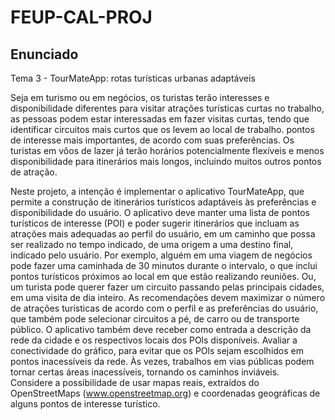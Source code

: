 # FEUP-CAL-PROJ

## Enunciado

Tema 3 - TourMateApp: rotas turísticas urbanas adaptáveis ​​

 Seja em turismo ou em negócios, os turistas terão interesses e disponibilidade diferentes para visitar atrações turísticas curtas no trabalho, as pessoas podem estar interessadas em fazer visitas curtas, tendo que identificar circuitos mais curtos que os levem ao local de trabalho.  pontos de interesse mais importantes, de acordo com suas preferências.  Os turistas em vôos de lazer já terão horários potencialmente flexíveis e menos disponibilidade para itinerários mais longos, incluindo muitos outros pontos de atração.  

 Neste projeto, a intenção é implementar o aplicativo TourMateApp, que permite a construção de itinerários turísticos adaptáveis ​​às preferências e disponibilidade do usuário.  O aplicativo deve manter uma lista de pontos turísticos de interesse (POI) e poder sugerir itinerários que incluam as atrações mais adequadas ao perfil do usuário, em um caminho que possa ser realizado no tempo indicado, de uma origem a uma  destino final, indicado pelo usuário.  Por exemplo, alguém em uma viagem de negócios pode fazer uma caminhada de 30 minutos durante o intervalo, o que inclui pontos turísticos próximos ao local em que estão realizando reuniões.  Ou, um turista pode querer fazer um circuito passando pelas principais cidades, em uma visita de dia inteiro.  As recomendações devem maximizar o número de atrações turísticas de acordo com o perfil e as preferências do usuário, que também pode selecionar circuitos a pé, de carro ou de transporte público.  O aplicativo também deve receber como entrada a descrição da rede da cidade e os respectivos locais dos POls disponíveis.
 Avaliar a conectividade do gráfico, para evitar que os POls sejam escolhidos em pontos inacessíveis da rede.  Às vezes, trabalhos em vias públicas podem tornar certas áreas inacessíveis, tornando os caminhos inviáveis.  
 Considere a possibilidade de usar mapas reais, extraídos do OpenStreetMaps (www.openstreetmap.org) e coordenadas geográficas de alguns pontos de interesse turístico.